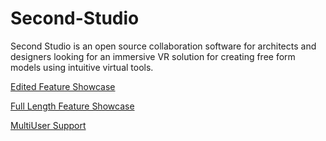 # Second-Studio
Second Studio is an open source collaboration software for architects and designers looking for an immersive VR solution for creating free form models using intuitive virtual tools. 

[Edited Feature Showcase](https://youtu.be/rGtQG-rppHU)

[Full Length Feature Showcase](https://youtu.be/VXCCkyh_10M)

[MultiUser Support](https://youtu.be/T_oOrrtYySA)
